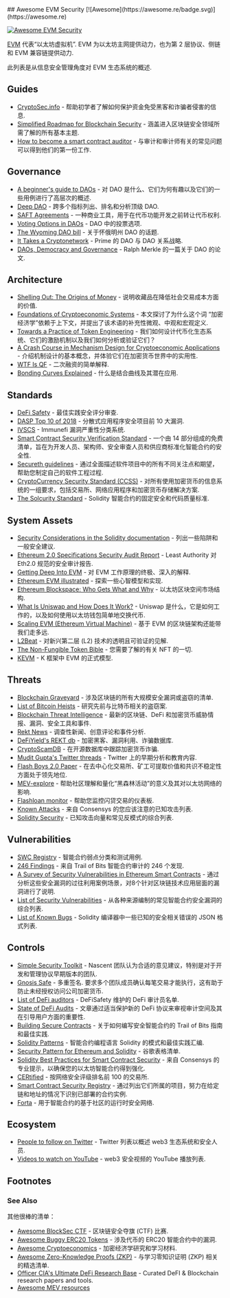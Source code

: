 <div class="github-widget" data-repo="kareniel/awesome-evm-security"></div>
## Awesome EVM Security [![Awesome](https://awesome.re/badge.svg)](https://awesome.re)

[![Awesome EVM Security](https://raw.githubusercontent.com/kareniel/awesome-evm-security/master/awesome-evm-security.png)](https://github.com/kareniel/awesome-evm-security#readme)

[EVM](https://ethereum.org/en/developers/docs/evm/) 代表“以太坊虚拟机”.  EVM 为以太坊主网提供动力，也为第 2 层协议、侧链和 EVM 兼容链提供动力.

此列表是从信息安全管理角度对 EVM 生态系统的概述.



## Guides
- [CryptoSec.info](https://cryptosec.info/) - 帮助初学者了解如何保护资金免受黑客和诈骗者侵害的信息.
- [Simplified Roadmap for Blockchain Security](https://devansh.xyz/blockchain-security/2021/09/17/genesis-0x01.html) - 涵盖进入区块链安全领域所需了解的所有基本主题.
- [How to become a smart contract auditor](https://cmichel.io/how-to-become-a-smart-contract-auditor/) - 与审计和审计师有关的常见问题可以得到他们的第一份工作.

## Governance
- [A beginner's guide to DAOs](https://linda.mirror.xyz/Vh8K4leCGEO06_qSGx-vS5lvgUqhqkCz9ut81WwCP2o) - 对 DAO 是什么、它们为何有趣以及它们的一些用例进行了高层次的概述.
- [Deep DAO](https://deepdao.io/#/deepdao/dashboard) - 跨多个指标列出、排名和分析顶级 DAO.
- [SAFT Agreements](https://saftproject.com/) - 一种商业工具，用于在代币功能开发之前转让代币权利.
- [Voting Options in DAOs](https://medium.com/daostack/voting-options-in-daos-b86e5c69a3e3) - DAO 中的投票选项.
- [The Wyoming DAO bill](https://twitter.com/awrigh01/status/1369328856260354051) - 关于怀俄明州 DAO 的话题.
- [It Takes a Cryptonetwork](https://medium.com/primedao/it-takes-a-cryptonetwork-2ae9ab541c17) - Prime 的 DAO 与 DAO 关系战略.
- [DAOs, Democracy and Governance](https://merkle.com/papers/DAOdemocracyDraft.pdf) - Ralph Merkle 的一篇关于 DAO 的论文.

## Architecture
- [Shelling Out: The Origins of Money](https://nakamotoinstitute.org/shelling-out/) - 说明收藏品在降低社会交易成本方面的价值.
- [Foundations of Cryptoeconomic Systems](https://epub.wu.ac.at/7309/8/Foundations%20of%20Cryptoeconomic%20Systems.pdf) - 本文探讨了为什么这个词
“加密经济学”依赖于上下文，并提出了该术语的补充性微观、中观和宏观定义.
- [Towards a Practice of Token Engineering](https://blog.oceanprotocol.com/towards-a-practice-of-token-engineering-b02feeeff7ca) - 我们如何设计代币化生态系统、它们的激励机制以及我们如何分析或验证它们？
- [A Crash Course in Mechanism Design for Cryptoeconomic Applications](https://medium.com/blockchannel/a-crash-course-in-mechanism-design-for-cryptoeconomic-applications-a9f06ab6a976) - 介绍机制设计的基本概念，并体验它们在加密货币世界中的实用性.
- [WTF Is QF](https://wtfisqf.com/?grant=&grant=&grant=&grant=&match=1000) - 二次融资的简单解释.
- [Bonding Curves Explained](https://yos.io/2018/11/10/bonding-curves) - 什么是结合曲线及其潜在应用.

## Standards
- [DeFi Safety](https://www.defisafety.com/) - 最佳实践安全评分审查.
- [DASP Top 10 of 2018](https://dasp.co/) - 分散式应用程序安全项目前 10 大漏洞.
- [IVSCS](https://immunefi.com/severity-updated/) - Immunefi 漏洞严重性分类系统.
- [Smart Contract Security Verification Standard](https://securing.github.io/SCSVS/) - 一个由 14 部分组成的免费清单，旨在为开发人员、架构师、安全审查人员和供应商标准化智能合约的安全性.
- [Secureth guidelines](https://guidelines.secureth.org/) - 通过全面描述软件项目中的所有不同关注点和期望，帮助您制定自己的软件工程过程.
- [CryptoCurrency Security Standard (CCSS)](https://cryptoconsortium.github.io/CCSS/) - 对所有使用加密货币的信息系统的一组要求，包括交易所、网络应用程序和加密货币存储解决方案.
- [The Solcurity Standard](https://github.com/Rari-Capital/solcurity) - Solidity 智能合约的固定安全和代码质量标准.

## System Assets
- [Security Considerations in the Solidity documentation](https://docs.soliditylang.org/en/v0.8.6/security-considerations.html) - 列出一些陷阱和一般安全建议.
- [Ethereum 2.0 Specifications Security Audit Report](https://leastauthority.com/static/publications/LeastAuthority-Ethereum-2.0-Specifications-Audit-Report.pdf) - Least Authority 对 Eth2.0 规范的安全审计报告.
- [Getting Deep Into EVM](https://hackernoon.com/getting-deep-into-evm-how-ethereum-works-backstage-ac7efa1f0015) - 对 EVM 工作原理的终极、深入的解释.
- [Ethereum EVM illustrated](https://takenobu-hs.github.io/downloads/ethereum_evm_illustrated.pdf) - 探索一些心智模型和实现.
- [Ethereum Blockspace: Who Gets What and Why](https://www.aniccaresearch.tech/blog/ethereum-blockspace-who-gets-what-and-why) - 以太坊区块空间市场结构.
- [What Is Uniswap and How Does It Work?](https://academy.binance.com/en/articles/what-is-uniswap-and-how-does-it-work) - Uniswap 是什么，它是如何工作的，以及如何使用以太坊钱包简单地交换代币.
- [Scaling EVM (Ethereum Virtual Machine)](https://capitalgram.com/posts/scaling-evm/) - 基于 EVM 的区块链架构还能带我们走多远.
- [L2Beat](https://l2beat.com/) - 对新兴第二层 (L2) 技术的透明且可验证的见解.
- [The Non-Fungible Token Bible](https://opensea.io/blog/guides/non-fungible-tokens) - 您需要了解的有关 NFT 的一切.
- [KEVM](https://github.com/kframework/evm-semantics) - K 框架中 EVM 的正式模型.

## Threats
- [Blockchain Graveyard](https://magoo.github.io/Blockchain-Graveyard/) - 涉及区块链的所有大规模安全漏洞或盗窃的清单.
- [List of Bitcoin Heists](https://bitcointalk.org/index.php?topic=576337) - 研究先前与比特币相关的盗窃案.
- [Blockchain Threat Intelligence](https://www.blockthreat.io/) - 最新的区块链、DeFi 和加密货币威胁情报、漏洞、安全工具和事件.
- [Rekt News](https://rekt.news/) - 调查性新闻、创意评论和事件分析.
- [DeFiYield's REKT db](https://defiyield.app/rekt-database) - 加密黑客、漏洞利用、诈骗数据库.
- [CryptoScamDB](https://cryptoscamdb.org/scams) - 在开源数据库中跟踪加密货币诈骗.
- [Mudit Gupta's Twitter threads](https://mudit.blog/twitter-threads/) - Twitter 上的早期分析和教育内容.
- [Flash Boys 2.0 Paper](https://ieeexplore.ieee.org/document/9152675) - 在去中心化交易所、矿工可提取价值和共识不稳定性方面处于领先地位.
- [MEV-explore](https://explore.flashbots.net/) - 帮助社区理解和量化“黑森林活动”的意义及其对以太坊网络的影响.
- [Flashloan monitor](https://monitor.blocksecteam.com/) - 帮助您监控闪贷交易的仪表板.
- [Known Attacks](https://consensys.github.io/smart-contract-best-practices/known_attacks/) - 来自 Consensys 的您应该注意的已知攻击列表.
- [Solidity Security](https://blog.sigmaprime.io/solidity-security.html) - 已知攻击向量和常见反模式的综合列表.

## Vulnerabilities
- [SWC Registry](https://swcregistry.io/) - 智能合约弱点分类和测试用例.
- [246 Findings](https://blog.trailofbits.com/2019/08/08/246-findings-from-our-smart-contract-audits-an-executive-summary/) - 来自 Trail of Bits 智能合约审计的 246 个发现.
- [A Survey of Security Vulnerabilities in Ethereum Smart Contracts](https://arxiv.org/pdf/2105.06974.pdf) - 通过分析这些安全漏洞的过往利用案例场景，对8个针对区块链技术应用层面的漏洞进行了说明.
- [List of Security Vulnerabilities](https://github.com/runtimeverification/verified-smart-contracts/wiki/List-of-Security-Vulnerabilities) - 从各种来源编制的常见智能合约安全漏洞的综合列表.
- [List of Known Bugs](https://docs.soliditylang.org/en/v0.8.1/bugs.html) - Solidity 编译器中一些已知的安全相关错误的 JSON 格式列表.

## Controls
- [Simple Security Toolkit](https://github.com/nascentxyz/simple-security-toolkit) - Nascent 团队认为合适的意见建议，特别是对于开发和管理协议早期版本的团队.
- [Gnosis Safe](https://docs.gnosis-safe.io)  - 多重签名. 要求多个团队成员确认每笔交易才能执行，这有助于防止未经授权访问公司加密货币.
- [List of DeFi auditors](https://www.defisafety.com/auditors) - DeFiSafety 维护的 DeFi 审计员名单.
- [State of DeFi Audits](https://medium.com/conflux-network/the-overlooked-element-of-defi-adoption-e3b29829e3da) - 文章通过适当保护新的 DeFi 协议来审视审计空间及其在引导用户方面的重要性.
- [Building Secure Contracts](https://github.com/crytic/building-secure-contracts/) - 关于如何编写安全智能合约的 Trail of Bits 指南和最佳实践.
- [Solidity Patterns](https://fravoll.github.io/solidity-patterns/) - 智能合约编程语言 Solidity 的模式和最佳实践汇编.
- [Security Pattern for Ethereum and Solidity](https://docs.google.com/spreadsheets/d/1PF4QZudW6Z7EV4hqQfwPo3A43AVqPrsuzzzey5yRYcs/edit#gid=0) - 谷歌表格清单.
- [Solidity Best Practices for Smart Contract Security](https://consensys.net/blog/developers/solidity-best-practices-for-smart-contract-security/) - 来自 Consensys 的专业提示，以确保您的以太坊智能合约得到强化.
- [CERtified](https://cer.live/) - 按网络安全评级排名前 100 的交易所.
- [Smart Contract Security Registry](https://github.com/ethereum-lists/contracts) - 通过列出它们所属的项目，努力在给定链和地址的情况下识别已部署的合约实例.
- [Forta](https://docs.forta.network/) - 用于智能合约的基于社区的运行时安全网络.

## Ecosystem
- [People to follow on Twitter](https://twitter.com/i/lists/1453086258436128770) - Twitter 列表以概述 web3 生态系统和安全人员.
- [Videos to watch on YouTube](https://www.youtube.com/playlist?list=PLox242_JhiuEe64LzW1M8XpiQ2-N5bZsX) - web3 安全视频的 YouTube 播放列表.


## Footnotes

### See Also

其他很棒的清单：

- [Awesome BlockSec CTF](https://github.com/0xjeffsec/awesome-blocksec-ctf) - 区块链安全夺旗 (CTF) 比赛.
- [Awesome Buggy ERC20 Tokens](https://github.com/sec-bit/awesome-buggy-erc20-tokens) - 涉及代币的 ERC20 智能合约中的漏洞.
- [Awesome Cryptoeconomics](https://github.com/jpantunes/awesome-cryptoeconomics) - 加密经济学研究和学习材料.
- [Awesome Zero-Knowledge Proofs (ZKP)](https://github.com/matter-labs/awesome-zero-knowledge-proofs) - 与学习零知识证明 (ZKP) 相关的精选清单.
- [Officer CIA's Ultimate DeFi Research Base](https://github.com/OffcierCia/ultimate-defi-research-base) - Curated DeFI & Blockchain research papers and tools.
- [Awesome MEV resources](https://github.com/0xalpharush/awesome-MEV-resources)
